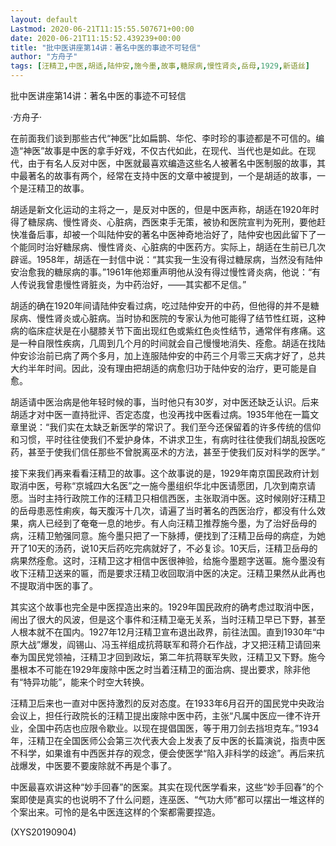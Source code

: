 ```yaml
---
layout: default
Lastmod: 2020-06-21T11:15:55.507671+00:00
date: 2020-06-21T11:15:52.439239+00:00
title: "批中医讲座第14讲：著名中医的事迹不可轻信"
author: "方舟子"
tags: [汪精卫,中医,胡适,陆仲安,施今墨,故事,糖尿病,慢性肾炎,岳母,1929,新语丝]
---
```


批中医讲座第14讲：著名中医的事迹不可轻信

·方舟子·

在前面我们谈到那些古代“神医”比如扁鹊、华佗、李时珍的事迹都是不可信的。编造“神医”故事是中医的拿手好戏，不仅古代如此，在现代、当代也是如此。在现代，由于有名人反对中医，中医就最喜欢编造这些名人被著名中医制服的故事，其中最著名的故事有两个，经常在支持中医的文章中被提到，一个是胡适的故事，一个是汪精卫的故事。

胡适是新文化运动的主将之一，是反对中医的，但是中医声称，胡适在1920年时得了糖尿病、慢性肾炎、心脏病，西医束手无策，被协和医院宣判为死刑，要他赶快准备后事，却被一个叫陆仲安的著名中医神奇地治好了，陆仲安也因此留下了一个能同时治好糖尿病、慢性肾炎、心脏病的中医药方。实际上，胡适在生前已几次辟谣。1958年，胡适在一封信中说：“其实我一生没有得过糖尿病，当然没有陆仲安治愈我的糖尿病的事。”1961年他郑重声明他从没有得过慢性肾炎病，他说：“有人传说我曾患慢性肾脏炎，为中药治好，——其实都不足信。”

胡适的确在1920年间请陆仲安看过病，吃过陆仲安开的中药，但他得的并不是糖尿病、慢性肾炎或心脏病。当时协和医院的专家认为他可能得了结节性红斑，这种病的临床症状是在小腿膝关节下面出现红色或紫红色炎性结节，通常伴有疼痛。这是一种自限性疾病，几周到几个月的时间就会自己慢慢地消失、痊愈。胡适在找陆仲安诊治前已病了两个多月，加上连服陆仲安的中药三个月零三天病才好了，总共大约半年时间。因此，没有理由把胡适的病愈归功于陆仲安的治疗，更可能是自愈。

胡适请中医治病是他年轻时候的事，当时他只有30岁，对中医还缺乏认识。后来胡适才对中医一直持批评、否定态度，也没再找中医看过病。1935年他在一篇文章里说：“我们实在太缺乏新医学的常识了。我们至今还保留着的许多传统的信仰和习惯，平时往往使我们不爱护身体，不讲求卫生，有病时往往使我们胡乱投医吃药，甚至于使我们信任那些不曾脱离巫术的方法，甚至于使我们反对科学的医学。”

接下来我们再来看看汪精卫的故事。这个故事说的是，1929年南京国民政府计划取消中医，号称“京城四大名医”之一施今墨组织华北中医请愿团，几次到南京请愿。当时主持行政院工作的汪精卫只相信西医，主张取消中医。这时候刚好汪精卫的岳母患恶性痢疾，每天腹泻十几次，请遍了当时著名的西医治疗，都没有什么效果，病人已经到了奄奄一息的地步。有人向汪精卫推荐施今墨，为了治好岳母的病，汪精卫勉强同意。施今墨只把了一下脉搏，便找到了汪精卫岳母的病症，为她开了10天的汤药，说10天后药吃完病就好了，不必复诊。10天后，汪精卫岳母的病果然痊愈。这时，汪精卫这才相信中医很神验，给施今墨题字送匾。施今墨没有收下汪精卫送来的匾，而是要求汪精卫收回取消中医的决定。汪精卫果然从此再也不提取消中医的事了。

其实这个故事也完全是中医捏造出来的。1929年国民政府的确考虑过取消中医，闹出了很大的风波，但是这个事件和汪精卫毫无关系，当时汪精卫早已下野，甚至人根本就不在国内。1927年12月汪精卫宣布退出政界，前往法国。直到1930年“中原大战”爆发，阎锡山、冯玉祥组成抗蒋联军和蒋介石作战，才又把汪精卫请回来奉为国民党领袖，汪精卫才回到政坛，第二年抗蒋联军失败，汪精卫又下野。施今墨根本不可能在1929年废除中医之时当着汪精卫的面治病、提出要求，除非他有“特异功能”，能来个时空大转换。

汪精卫后来也一直对中医持激烈的反对态度。在1933年6月召开的国民党中央政治会议上，担任行政院长的汪精卫提出废除中医中药，主张“凡属中医应一律不许开业，全国中药店也应限令歇业。以现在提倡国医，等于用刀剑去挡坦克车。”1934年，汪精卫在全国医师公会第三次代表大会上发表了反中医的长篇演说，指责中医不科学，如果谁有中西医并存的观念，便会使医学“陷入非科学的歧途”。再后来抗战爆发，中医要不要废除就不再是个事了。

中医最喜欢讲这种“妙手回春”的医案。其实在现代医学看来，这些“妙手回春”的个案即使是真实的也说明不了什么问题，连巫医、“气功大师”都可以摆出一堆这样的个案出来。可怜的是名中医连这样的个案都需要捏造。

(XYS20190904)

